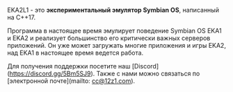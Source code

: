 EKA2L1 - это **экспериментальный эмулятор Symbian OS**, написанный на C++17.

Программа в настоящее время эмулирует поведение Symbian OS EKA1 и EKA2 и реализует большинство его критически важных серверов приложений. Он уже может загружать многие приложения и игры EKA2, над EKA1 в настоящее время ведется работа.

Для получения поддержки посетите наш [Discord] (https://discord.gg/5Bm5SJ9). Также с нами можно связаться по [электронной почте](mailto: cc@12z1.com).